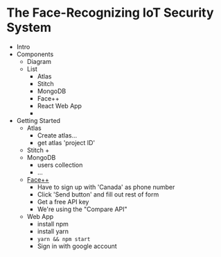 # The Face-Recognizing IoT Security System #

* Intro
* Components
    - Diagram
    - List
        + Atlas
        + Stitch
        + MongoDB
        + Face++
        + React Web App
        + 
* Getting Started
    - Atlas
        + Create atlas...
        + get atlas 'project ID'
    - Stitch
        + 
    - MongoDB
        + users collection
        + ...
    - [Face++](https://www.faceplusplus.com)
        + Have to sign up with 'Canada' as phone number
        + Click 'Send button' and fill out rest of form
        + Get a free API key
        + We're using the "Compare API"
    - Web App
        + install npm
        + install yarn
        + `yarn && npm start`
        + Sign in with google account
